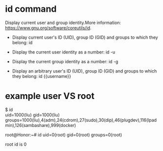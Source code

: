 # id command

Display current user and group identity.More information: https://www.gnu.org/software/coreutils/id.

 - Display current user's ID (UID), group ID (GID) and groups to which they belong:
   id

 - Display the current user identity as a number:
   id -u

 - Display the current group identity as a number:
   id -g

 - Display an arbitrary user's ID (UID), group ID (GID) and groups to which they belong:
   id {{username}}

# example user VS root
$ id    
uid=1000(liu) gid=1000(liu) groups=1000(liu),4(adm),24(cdrom),27(sudo),30(dip),46(plugdev),116(lpadmin),126(sambashare),999(docker)

root@Honor:~# id
uid=0(root) gid=0(root) groups=0(root)

root id is 0